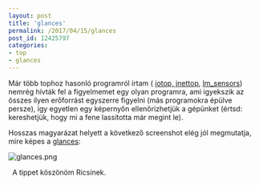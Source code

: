 ```yaml
---
layout: post
title: 'glances'
permalink: /2017/04/15/glances
post_id: 12425797
categories: 
- top
- glances
---
```


Már több tophoz hasonló programról írtam (
[iotop, jnettop](/2010/04/17/iotop_jnettop), 
[lm_sensors](/2012/12/21/lm_sensors)) nemrég hívták fel a figyelmemet egy olyan programra, ami igyekszik az összes ilyen erőforrást egyszerre figyelni (más programokra épülve persze), így egyetlen egy képernyőn ellenőrizhetjük a gépünket (értsd: kereshetjük, hogy mi a fene lassította már megint le).

Hosszas magyarázat helyett a következő screenshot elég jól megmutatja, mire képes a 
[glances](https://nicolargo.github.io/glances/):

![glances.png](http://m.blog.hu/co/commandline/image/glances.png)

 
A tippet köszönöm Ricsinek.